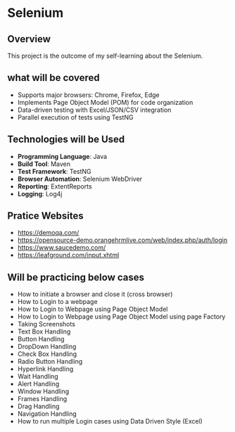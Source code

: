 # Selenium

## Overview
This project is the outcome of my self-learning about the Selenium.

## what will be covered
- Supports major browsers: Chrome, Firefox, Edge
- Implements Page Object Model (POM) for code organization
- Data-driven testing with Excel/JSON/CSV integration
- Parallel execution of tests using TestNG

  
## Technologies will be Used

- **Programming Language**: Java
- **Build Tool**: Maven
- **Test Framework**: TestNG
- **Browser Automation**: Selenium WebDriver
- **Reporting**: ExtentReports
- **Logging**: Log4j

## Pratice Websites
- https://demoqa.com/
- https://opensource-demo.orangehrmlive.com/web/index.php/auth/login
- https://www.saucedemo.com/
- https://leafground.com/input.xhtml


## Will be practicing below cases

- How to initiate a browser and close it (cross browser)
- How to Login to a webpage
- How to Login to Webpage using Page Object Model
- How to Login to Webpage using Page Object Model using page Factory
- Taking Screenshots
- Text Box Handling
- Button Handling
- DropDown Handling
- Check Box Handling
- Radio Button Handling
- Hyperlink Handling
- Wait Handling
- Alert Handling
- Window Handling
- Frames Handling
- Drag Handling
- Navigation Handling
- How to run multiple Login cases using Data Driven Style (Excel)
